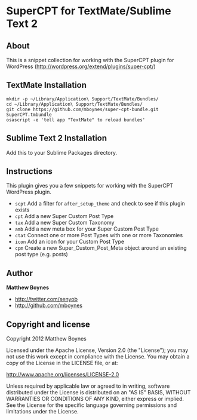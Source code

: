 # SuperCPT for TextMate/Sublime Text 2

## About

This is a snippet collection for working with the SuperCPT plugin for WordPress (http://wordpress.org/extend/plugins/super-cpt/)

## TextMate Installation


    mkdir -p ~/Library/Application\ Support/TextMate/Bundles/
    cd ~/Library/Application\ Support/TextMate/Bundles/
    git clone https://github.com/mboynes/super-cpt-bundle.git SuperCPT.tmbundle
    osascript -e 'tell app "TextMate" to reload bundles'


## Sublime Text 2 Installation

Add this to your Sublime Packages directory.

## Instructions

This plugin gives you a few snippets for working with the SuperCPT WordPress plugin.

* `scpt`
  Add a filter for `after_setup_theme` and check to see if this plugin exists
* `cpt`
  Add a new Super Custom Post Type
* `tax`
  Add a new Super Custom Taxonomy
* `amb`
  Add a new meta box for your Super Custom Post Type
* `ctat`
  Connect one or more Post Types with one or more Taxonomies
* `icon`
  Add an icon for your Custom Post Type
* `cpm`
  Create a new Super_Custom_Post_Meta object around an existing post type (e.g. posts)


## Author

**Matthew Boynes**

* http://twitter.com/senyob
* http://github.com/mboynes


## Copyright and license

Copyright 2012 Matthew Boynes

Licensed under the Apache License, Version 2.0 (the "License");
you may not use this work except in compliance with the License.
You may obtain a copy of the License in the LICENSE file, or at:

   http://www.apache.org/licenses/LICENSE-2.0

Unless required by applicable law or agreed to in writing, software
distributed under the License is distributed on an "AS IS" BASIS,
WITHOUT WARRANTIES OR CONDITIONS OF ANY KIND, either express or implied.
See the License for the specific language governing permissions and
limitations under the License.
